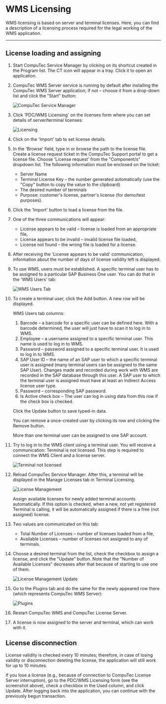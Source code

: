 # WMS Licensing

WMS licensing is based on server and terminal licenses. Here, you can find a description of a licensing process required for the legal working of the WMS application.

---

## License loading and assigning

1. Start CompuTec Service Manager by clicking on its shortcut created in the Program list. The CT icon will appear in a tray. Click it to open an application.
2. CompuTec WMS Server service is running by default after installing the CompuTec WMS Server application; if not – choose it from a drop-down list and click the "Start" button:

    ![CompuTec Service Manager](./media/computec-service-manager.png)

3. Click 'PDC/WMS Licensing' on the licenses form where you can set details of server/terminal licenses:

    ![Licensing](./media/computec-service-manager-licensing.png)

4. Click on the 'Import' tab to set license details.

5. In the 'Browse' field, type in or browse the path to the license file. Create a license request ticket in the CompuTec Support portal to get a license file. Choose 'License request' from the "Component/s" dropdown list. The following information must be enclosed on the ticket:

    - Server Name
    - Terminal License Key – the number generated automatically (use the "Copy" button to copy the value to the clipboard)
    - The desired number of terminals
    - Purpose: customer's license, partner's license (for demo/test purposes).

6. Click the 'Import' button to load a license from the file.

7. One of the three communications will appear:

    - License appears to be valid – license is loaded from an appropriate file,
    - License appears to be invalid – invalid license file loaded,
    - License not found – the wrong file is loaded for a license.

8. After receiving the 'License appears to be valid' communication, information about the number of days of license validity left is displayed.

9. To use WMS, users must be established. A specific terminal user has to be assigned to a particular SAP Business One user. You can do that in the 'WMS Users' tab:

    ![WMS Users Tab](./media/wms-users-tab.png)

10. To create a terminal user, click the Add button. A new row will be displayed.

    WMS Users tab columns:

      1. Barcode – a barcode for a specific user can be defined here. With a barcode determined, the user will just have to scan it to log in to WMS.
      2. Employee – a username assigned to a specific terminal user. This name is used to log in to WMS.
      3. Password – password assigned to a specific terminal user. It is used to log in to WMS.
      4. SAP User ID – the name of an SAP user to which a specific terminal user is assigned (many terminal users can be assigned to the same SAP User). Changes made and recorded during work with WMS are recorded in the SAP database through this user. A SAP user to which the terminal user is assigned must have at least an Indirect Access license user type.
      5. Password – corresponding SAP password.
      6. Is Active check box – The user can log in using data from this row if the check box is checked.

    Click the Update button to save typed-in data.

    You can remove a once-created user by clicking its row and clicking the Remove button.

    More than one terminal user can be assigned to one SAP account.

11. Try to log in to the WMS client using a terminal user. You will receive a communication: Terminal is not licensed. This step is required to connect the WMS Client and a license server.

    ![Terminal not licensed](./media/terminal-not-licensed.png)

12. Reload CompuTec Service Manager. After this, a terminal will be displayed in the Manage Licenses tab in Terminal Licensing.

    ![License Management](./media/license-management.png)

    Assign available licenses for newly added terminal accounts automatically. If this option is checked, when a new, not yet registered Terminal is calling, it will be automatically assigned if there is a free (not assigned) license.

13. Two values are communicated on this tab:

    - Total Number of Licenses – number of licenses loaded from a file,
    - Available Licenses – number of licenses not assigned to any of terminals.

14. Choose a desired terminal from the list, check the checkbox to assign a license, and click the "Update" button. Note that the "Number of Available Licenses" decreases after that because of starting to use one of them.

    ![License Management Update](./media/license-management-update.png)

15. Go to the Plugins tab and do the same for the newly appeared row there (which represents CompuTec WMS Server):

    ![Plugins](./media/plugins-list.png)

16. Restart CompuTec WMS and CompuTec License Server.

17. A license is now assigned to the server and terminal, which can work with it.

## License disconnection

License validity is checked every 10 minutes; therefore, in case of losing validity or disconnection deleting the license, the application will still work for up to 10 minutes.

If you lose a license (e.g., because of connection to CompuTec License Server interruption), go to the PDC/WMS Licensing form (see the screenshot above), check a checkbox in the Used column, and click Update. After logging back into the application, you can continue with the previously begun transaction.
